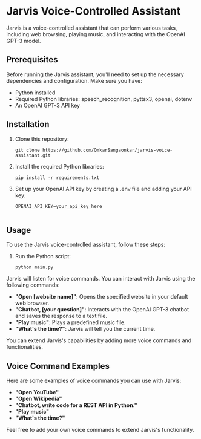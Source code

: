 # Jarvis Voice-Controlled Assistant

Jarvis is a voice-controlled assistant that can perform various tasks, including web browsing, playing music, and interacting with the OpenAI GPT-3 model.

## Prerequisites

Before running the Jarvis assistant, you'll need to set up the necessary dependencies and configuration. Make sure you have:

- Python installed
- Required Python libraries: speech_recognition, pyttsx3, openai, dotenv
- An OpenAI GPT-3 API key

## Installation

1. Clone this repository:

   ```shell
   git clone https://github.com/OmkarSangaonkar/jarvis-voice-assistant.git

2. Install the required Python libraries:
   ```shell
   pip install -r requirements.txt

3. Set up your OpenAI API key by creating a .env file and adding your API key:
   ```shell
   OPENAI_API_KEY=your_api_key_here


## Usage

To use the Jarvis voice-controlled assistant, follow these steps:

1. Run the Python script:

   ```shell
   python main.py

Jarvis will listen for voice commands. You can interact with Jarvis using the following commands:

- **"Open [website name]"**: Opens the specified website in your default web browser.
- **"Chatbot, [your question]"**: Interacts with the OpenAI GPT-3 chatbot and saves the response to a text file.
- **"Play music"**: Plays a predefined music file.
- **"What's the time?"**: Jarvis will tell you the current time.

You can extend Jarvis's capabilities by adding more voice commands and functionalities.

## Voice Command Examples

Here are some examples of voice commands you can use with Jarvis:

- **"Open YouTube"**
- **"Open Wikipedia"**
- **"Chatbot, write code for a REST API in Python."**
- **"Play music"**
- **"What's the time?"**

Feel free to add your own voice commands to extend Jarvis's functionality.


